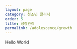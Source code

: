```yaml
---
layout: page
category: 청소년 클리닉
order: 5
title: 성장관리
permalink: /adolescence/growth
---
```


Hello World
